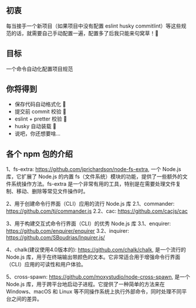## 初衷

每当接手一个新项目（如果项目中没有配置 eslint husky commitlint）等这些规范的话，就需要自己手动配置一遍，配置多了后我只能来句窝草！😬

## 目标

一个命令自动化配置项目规范

## 你将得到

- 保存代码自动格式化 💯
- 提交前 commit 校验 💯
- eslint + pretter 校验 💯
- husky 自动装载 💯
- 说吧，你还想要啥...

## 各个 npm 包的介绍

1、fs-extra: https://github.com/jprichardson/node-fs-extra, 一个 Node.js 库，它扩展了 Node.js 的内置 fs（文件系统）模块的功能，提供了一些额外的文件系统操作方法。fs-extra 是一个非常有用的工具，特别是在需要处理文件复制、移动、删除等常见文件操作时。

2、用于创建命令行界面（CLI）应用的流行 Node.js 库
2.1、commander: https://github.com/tj/commander.js
2.2、cac: https://github.com/cacjs/cac

3、用于构建交互式命令行界面（CLI）的优秀 Node.js 库
3.1、enquirer: https://github.com/enquirer/enquirer
3.2、inquirer: https://github.com/SBoudrias/Inquirer.js/

4、chalk(建议使用4.0版本的): https://github.com/chalk/chalk, 是一个流行的 Node.js 库，用于在终端输出带颜色的文本。它非常适合用于增强命令行界面（CLI）应用的可读性和用户体验。


5、cross-spawn: https://github.com/moxystudio/node-cross-spawn, 是一个 Node.js 库，用于跨平台地启动子进程。它提供了一种简单的方法来在 Windows、macOS 和 Linux 等不同操作系统上执行外部命令，同时处理不同平台之间的差异。
